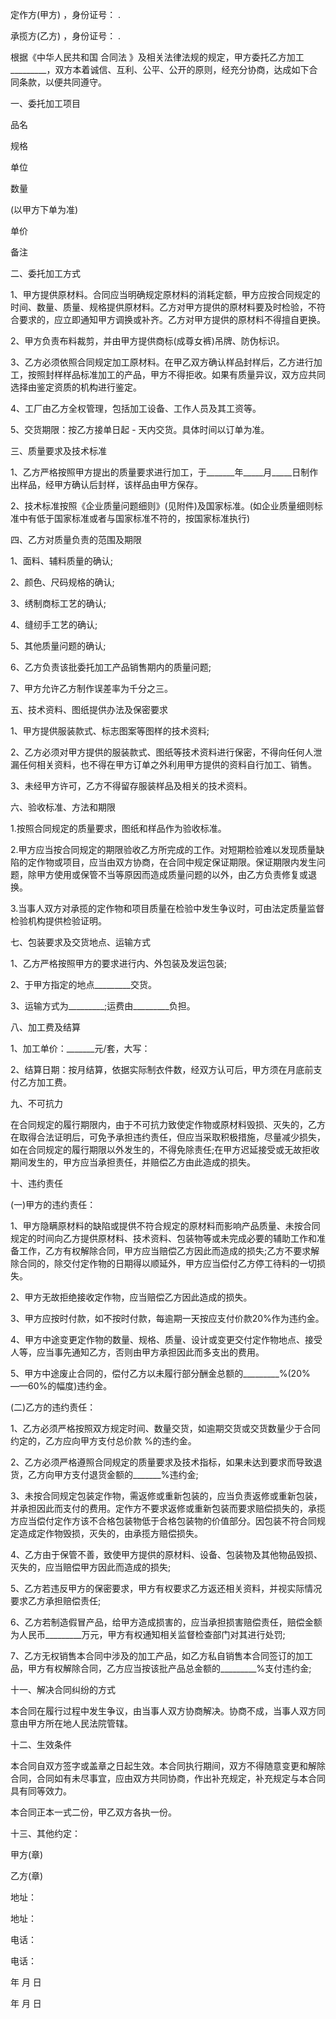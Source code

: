 
 


定作方(甲方) ，身份证号： .


承揽方(乙方) ，身份证号： .


根据《中华人民共和国
合同法
》及相关法律法规的规定，甲方委托乙方加工_________，双方本着诚信、互利、公平、公开的原则，经充分协商，达成如下合同条款，以便共同遵守。


一、委托加工项目


品名


规格


单位


数量


(以甲方下单为准)


单价


备注


二、委托加工方式


1、甲方提供原材料。合同应当明确规定原材料的消耗定额，甲方应按合同规定的时间、数量、质量、规格提供原材料。乙方对甲方提供的原材料要及时检验，不符合要求的，应立即通知甲方调换或补齐。乙方对甲方提供的原材料不得擅自更换。


2、甲方负责布料裁剪，并由甲方提供商标(成尊女裤)吊牌、防伪标识。


3、乙方必须依照合同规定加工原材料。在甲乙双方确认样品封样后，乙方进行加工，按照封样样品标准加工的产品，甲方不得拒收。如果有质量异议，双方应共同选择由鉴定资质的机构进行鉴定。


4、工厂由乙方全权管理，包括加工设备、工作人员及其工资等。


5、交货期限：按乙方接单日起 - 天内交货。具体时间以订单为准。


三、质量要求及技术标准


1、乙方严格按照甲方提出的质量要求进行加工，于_______年_____月_____日制作出样品，经甲方确认后封样，该样品由甲方保存。


2、技术标准按照《企业质量问题细则》(见附件)及国家标准。(如企业质量细则标准中有低于国家标准或者与国家标准不符的，按国家标准执行)


四、乙方对质量负责的范围及期限


1、面料、辅料质量的确认;


2、颜色、尺码规格的确认;


3、绣制商标工艺的确认;


4、缝纫手工艺的确认;


5、其他质量问题的确认;


6、乙方负责该批委托加工产品销售期内的质量问题;


7、甲方允许乙方制作误差率为千分之三。


五、技术资料、图纸提供办法及保密要求


1、甲方提供服装款式、标志图案等图样的技术资料;


2、乙方必须对甲方提供的服装款式、图纸等技术资料进行保密，不得向任何人泄漏任何相关资料，也不得在甲方订单之外利用甲方提供的资料自行加工、销售。


3、未经甲方许可，乙方不得留存服装样品及相关的技术资料。


六、验收标准、方法和期限


1.按照合同规定的质量要求，图纸和样品作为验收标准。


2.甲方应当按合同规定的期限验收乙方所完成的工作。对短期检验难以发现质量缺陷的定作物或项目，应当由双方协商，在合同中规定保证期限。保证期限内发生问题，除甲方使用或保管不当等原因而造成质量问题的以外，由乙方负责修复或退换。


3.当事人双方对承揽的定作物和项目质量在检验中发生争议时，可由法定质量监督检验机构提供检验证明。


七、包装要求及交货地点、运输方式


1、乙方严格按照甲方的要求进行内、外包装及发运包装;


2、于甲方指定的地点_________交货。


3、运输方式为_________;运费由_________负担。


八、加工费及结算


1、加工单价：_______元/套，大写：


2、结算日期：按月结算，依据实际制衣件数，经双方认可后，甲方须在月底前支付乙方加工费。


九、不可抗力


在合同规定的履行期限内，由于不可抗力致使定作物或原材料毁损、灭失的，乙方在取得合法证明后，可免予承担违约责任，但应当采取积极措施，尽量减少损失，如在合同规定的履行期限以外发生的，不得免除责任;在甲方迟延接受或无故拒收期间发生的，甲方应当承担责任，并赔偿乙方由此造成的损失。


十、违约责任


(一)甲方的违约责任：


1、甲方隐瞒原材料的缺陷或提供不符合规定的原材料而影响产品质量、未按合同规定的时间向乙方提供原材料、技术资料、包装物等或未完成必要的辅助工作和准备工作，乙方有权解除合同，甲方应当赔偿乙方因此而造成的损失;乙方不要求解除合同的，除交付定作物的日期得以顺延外，甲方应当偿付乙方停工待料的一切损失。


2、甲方无故拒绝接收定作物，应当赔偿乙方因此造成的损失。


3、甲方应按时付款，如不按时付款，每逾期一天按应支付价款20%作为违约金。


4、甲方中途变更定作物的数量、规格、质量、设计或变更交付定作物地点、接受人等，应当事先通知乙方，否则由甲方承担因此而多支出的费用。


5、甲方中途废止合同的，偿付乙方以未履行部分酬金总额的_________%(20%——60%的幅度)违约金。


(二)乙方的违约责任：


1、乙方必须严格按照双方规定时间、数量交货，如逾期交货或交货数量少于合同约定的，乙方应向甲方支付总价款 %的违约金。


2、乙方必须严格遵照合同规定的质量要求及技术指标，如果未达到要求而导致退货，乙方向甲方支付退货金额的_______%违约金;


3、未按合同规定包装定作物，需返修或重新包装的，应当负责返修或重新包装，并承担因此而支付的费用。定作方不要求返修或重新包装而要求赔偿损失的，承揽方应当偿付定作方该不合格包装物低于合格包装物的价值部分。因包装不符合同规定造成定作物毁损，灭失的，由承揽方赔偿损失。


4、乙方由于保管不善，致使甲方提供的原材料、设备、包装物及其他物品毁损、灭失的，应当赔偿甲方因此而造成的损失;


5、乙方若违反甲方的保密要求，甲方有权要求乙方返还相关资料，并视实际情况要求乙方承担赔偿责任;


6、乙方若制造假冒产品，给甲方造成损害的，应当承担损害赔偿责任，赔偿金额为人民币_________万元，甲方有权通知相关监督检查部门对其进行处罚;


7、乙方无权销售本合同中涉及的加工产品，如乙方私自销售本合同签订的加工品，甲方有权解除合同，乙方应当按该批产品总金额的_________%支付违约金;


十一、解决合同纠纷的方式


本合同在履行过程中发生争议，由当事人双方协商解决。协商不成，当事人双方同意由甲方所在地人民法院管辖。


十二、生效条件


本合同自双方签字或盖章之日起生效。本合同执行期间，双方不得随意变更和解除合同，合同如有未尽事宜，应由双方共同协商，作出补充规定，补充规定与本合同具有同等效力。


本合同正本一式二份，甲乙双方各执一份。


十三、其他约定：


甲方(章)


乙方(章)


地址：


地址：


电话：


电话：


年 月 日


年 月 日
 


 

 
 
 
 
 
  


  
 

  


  


  
 
 
 
 

